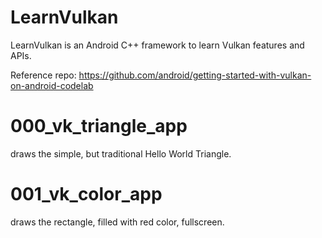 # LearnVulkan
LearnVulkan is an Android C++ framework to learn Vulkan features and APIs.

Reference repo: https://github.com/android/getting-started-with-vulkan-on-android-codelab

# 000_vk_triangle_app
draws the simple, but traditional Hello World Triangle.

# 001_vk_color_app
draws the rectangle, filled with red color, fullscreen.